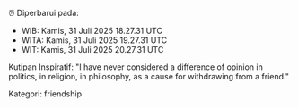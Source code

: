 ⏰ Diperbarui pada:
- WIB: Kamis, 31 Juli 2025 18.27.31 UTC
- WITA: Kamis, 31 Juli 2025 19.27.31 UTC
- WIT: Kamis, 31 Juli 2025 20.27.31 UTC

Kutipan Inspiratif:
"I have never considered a difference of opinion in politics, in religion, in philosophy, as a cause for withdrawing from a friend."


Kategori: friendship


